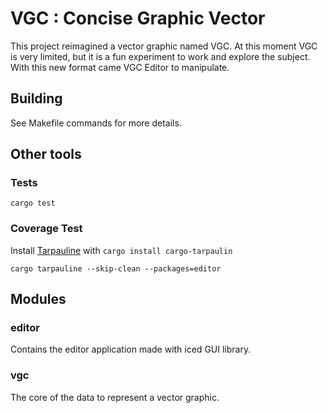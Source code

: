 # VGC : Concise Graphic Vector

This project reimagined a vector graphic named VGC. At this moment VGC is very limited, but it is a fun experiment to work and explore the subject. With this new format came VGC Editor to manipulate.

## Building

See Makefile commands for more details.

## Other tools

### Tests

``cargo test``

### Coverage Test

Install [Tarpauline](https://github.com/xd009642/tarpaulin) with ``cargo install cargo-tarpaulin``

``cargo tarpauline --skip-clean --packages=editor``

## Modules

### editor

Contains the editor application made with iced GUI library.

### vgc

The core of the data to represent a vector graphic.
